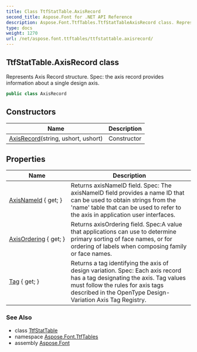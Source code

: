 ```yaml
---
title: Class TtfStatTable.AxisRecord
second_title: Aspose.Font for .NET API Reference
description: Aspose.Font.TtfTables.TtfStatTableAxisRecord class. Represents Axis Record structure. Spec the axis record provides information about a single design axis
type: docs
weight: 1270
url: /net/aspose.font.ttftables/ttfstattable.axisrecord/
---
```

## TtfStatTable.AxisRecord class

Represents Axis Record structure. Spec: the axis record provides information about a single design axis.

```csharp
public class AxisRecord
```

## Constructors

| Name | Description |
| --- | --- |
| [AxisRecord](../../aspose.font.ttftables/ttfstattable.axisrecord/.ctor)(string, ushort, ushort) | Constructor |

## Properties

| Name | Description |
| --- | --- |
| [AxisNameId](../../aspose.font.ttftables/ttfstattable.axisrecord/axisnameid) { get; } | Returns axisNameID field. Spec: The axisNameID field provides a name ID that can be used to obtain strings from the 'name' table that can be used to refer to the axis in application user interfaces. |
| [AxisOrdering](../../aspose.font.ttftables/ttfstattable.axisrecord/axisordering) { get; } | Returns axisOrdering field. Spec:A value that applications can use to determine primary sorting of face names, or for ordering of labels when composing family or face names. |
| [Tag](../../aspose.font.ttftables/ttfstattable.axisrecord/tag) { get; } | Returns a tag identifying the axis of design variation. Spec: Each axis record has a tag designating the axis. Tag values must follow the rules for axis tags described in the OpenType Design-Variation Axis Tag Registry. |

### See Also

* class [TtfStatTable](../ttfstattable/)
* namespace [Aspose.Font.TtfTables](../../aspose.font.ttftables/)
* assembly [Aspose.Font](../../)


